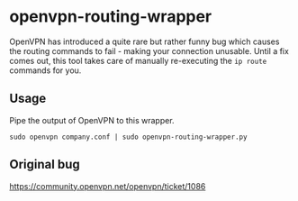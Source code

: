 # openvpn-routing-wrapper

OpenVPN has introduced a quite rare but rather funny bug which causes the routing commands to fail - making your connection unusable. Until a fix comes out, this tool takes care of manually re-executing the `ip route` commands for you.

## Usage

Pipe the output of OpenVPN to this wrapper.

    sudo openvpn company.conf | sudo openvpn-routing-wrapper.py

## Original bug
https://community.openvpn.net/openvpn/ticket/1086

